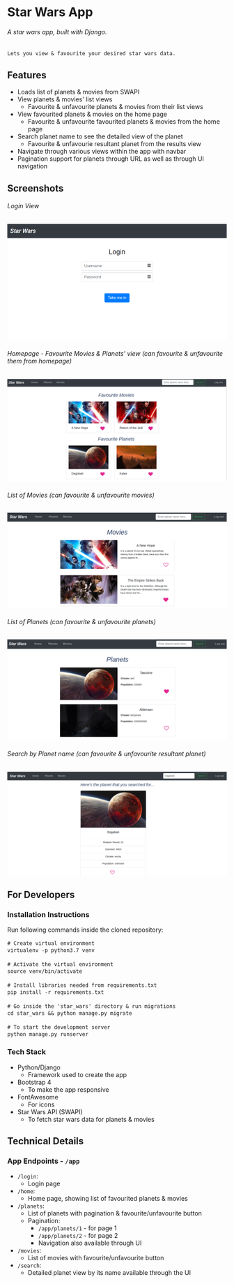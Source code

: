 # Star Wars App

###### A star wars app, built with Django.
    Lets you view & favourite your desired star wars data.

## Features

- Loads list of planets & movies from SWAPI 
- View planets & movies' list views
    - Favourite & unfavourite planets & movies from their list views
- View favourited planets & movies on the home page
    - Favourite & unfavourite favourited planets & movies from the home page
- Search planet name to see the detailed view of the planet
    - Favourite & unfavourie resultant planet from the results view
- Navigate through various views within the app with navbar
- Pagination support for planets through URL as well as through UI navigation


## Screenshots

###### Login View
![Login view](readme_images/login.png)

###### Homepage - Favourite Movies & Planets' view   (can favourite & unfavourite them from homepage)
![Favourite Movies & Planets view](readme_images/favourites.png)

###### List of Movies (can favourite & unfavourite movies)
![Movies List](readme_images/movies.png)

###### List of Planets (can favourite & unfavourite planets)
![Planets List](readme_images/planets.png)

###### Search by Planet name (can favourite & unfavourite resultant planet)
![Planets List](readme_images/search_result.png)


## For Developers

### Installation Instructions

Run following commands inside the cloned repository:

```
# Create virtual environment
virtualenv -p python3.7 venv

# Activate the virtual environment
source venv/bin/activate

# Install libraries needed from requirements.txt
pip install -r requirements.txt

# Go inside the 'star_wars' directory & run migrations
cd star_wars && python manage.py migrate

# To start the development server
python manage.py runserver
```

### Tech Stack
- Python/Django
    - Framework used to create the app
- Bootstrap 4
    - To make the app responsive
- FontAwesome
    - For icons
- Star Wars API (SWAPI)
    - To fetch star wars data for planets & movies

## Technical Details

### App Endpoints - `/app`

- `/login`:
    - Login page
- `/home`:
    - Home page, showing list of favourited planets & movies
- `/planets`:
    - List of planets with pagination & favourite/unfavourite button
    - Pagination:
        - `/app/planets/1` - for page 1
        - `/app/planets/2` - for page 2
        - Navigation also available through UI
- `/movies`:
    - List of movies with favourite/unfavourite button
- `/search`:
    - Detailed planet view by its name available through the UI
